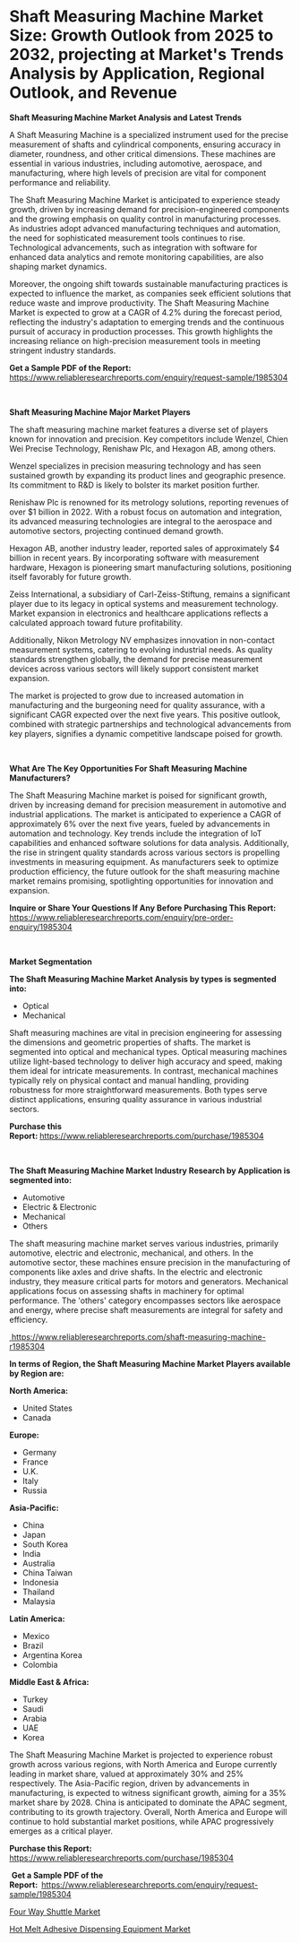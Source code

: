 <p><h1>Shaft Measuring Machine Market Size: Growth Outlook from 2025 to 2032, projecting at Market's Trends Analysis by Application, Regional Outlook, and Revenue</h1></p><p><strong>Shaft Measuring Machine Market Analysis and Latest Trends</strong></p>
<p><p>A Shaft Measuring Machine is a specialized instrument used for the precise measurement of shafts and cylindrical components, ensuring accuracy in diameter, roundness, and other critical dimensions. These machines are essential in various industries, including automotive, aerospace, and manufacturing, where high levels of precision are vital for component performance and reliability.</p><p>The Shaft Measuring Machine Market is anticipated to experience steady growth, driven by increasing demand for precision-engineered components and the growing emphasis on quality control in manufacturing processes. As industries adopt advanced manufacturing techniques and automation, the need for sophisticated measurement tools continues to rise. Technological advancements, such as integration with software for enhanced data analytics and remote monitoring capabilities, are also shaping market dynamics.</p><p>Moreover, the ongoing shift towards sustainable manufacturing practices is expected to influence the market, as companies seek efficient solutions that reduce waste and improve productivity. The Shaft Measuring Machine Market is expected to grow at a CAGR of 4.2% during the forecast period, reflecting the industry's adaptation to emerging trends and the continuous pursuit of accuracy in production processes. This growth highlights the increasing reliance on high-precision measurement tools in meeting stringent industry standards.</p></p>
<p><strong>Get a Sample PDF of the Report:&nbsp;</strong> <a href="https://www.reliableresearchreports.com/enquiry/request-sample/1985304?utm_campaign=16&utm_medium=2&utm_source=Github&utm_content=ia&utm_term=10042025&utm_id=shaft-measuring-machine">https://www.reliableresearchreports.com/enquiry/request-sample/1985304</a></p>
<p>&nbsp;</p>
<p><strong>Shaft Measuring Machine Major Market Players</strong></p>
<p><p>The shaft measuring machine market features a diverse set of players known for innovation and precision. Key competitors include Wenzel, Chien Wei Precise Technology, Renishaw Plc, and Hexagon AB, among others.</p><p>Wenzel specializes in precision measuring technology and has seen sustained growth by expanding its product lines and geographic presence. Its commitment to R&D is likely to bolster its market position further.</p><p>Renishaw Plc is renowned for its metrology solutions, reporting revenues of over $1 billion in 2022. With a robust focus on automation and integration, its advanced measuring technologies are integral to the aerospace and automotive sectors, projecting continued demand growth.</p><p>Hexagon AB, another industry leader, reported sales of approximately $4 billion in recent years. By incorporating software with measurement hardware, Hexagon is pioneering smart manufacturing solutions, positioning itself favorably for future growth.</p><p>Zeiss International, a subsidiary of Carl-Zeiss-Stiftung, remains a significant player due to its legacy in optical systems and measurement technology. Market expansion in electronics and healthcare applications reflects a calculated approach toward future profitability.</p><p>Additionally, Nikon Metrology NV emphasizes innovation in non-contact measurement systems, catering to evolving industrial needs. As quality standards strengthen globally, the demand for precise measurement devices across various sectors will likely support consistent market expansion.</p><p>The market is projected to grow due to increased automation in manufacturing and the burgeoning need for quality assurance, with a significant CAGR expected over the next five years. This positive outlook, combined with strategic partnerships and technological advancements from key players, signifies a dynamic competitive landscape poised for growth.</p></p>
<p>&nbsp;</p>
<p><strong>What Are The Key Opportunities For Shaft Measuring Machine Manufacturers?</strong></p>
<p><p>The Shaft Measuring Machine market is poised for significant growth, driven by increasing demand for precision measurement in automotive and industrial applications. The market is anticipated to experience a CAGR of approximately 6% over the next five years, fueled by advancements in automation and technology. Key trends include the integration of IoT capabilities and enhanced software solutions for data analysis. Additionally, the rise in stringent quality standards across various sectors is propelling investments in measuring equipment. As manufacturers seek to optimize production efficiency, the future outlook for the shaft measuring machine market remains promising, spotlighting opportunities for innovation and expansion.</p></p>
<p><strong>Inquire or Share Your Questions If Any Before Purchasing This Report:</strong> <a href="https://www.reliableresearchreports.com/enquiry/pre-order-enquiry/1985304?utm_campaign=16&utm_medium=2&utm_source=Github&utm_content=ia&utm_term=10042025&utm_id=shaft-measuring-machine">https://www.reliableresearchreports.com/enquiry/pre-order-enquiry/1985304</a></p>
<p>&nbsp;</p>
<p><strong>Market Segmentation</strong></p>
<p><strong>The Shaft Measuring Machine Market Analysis by types is segmented into:</strong></p>
<p><ul><li>Optical</li><li>Mechanical</li></ul></p>
<p><p>Shaft measuring machines are vital in precision engineering for assessing the dimensions and geometric properties of shafts. The market is segmented into optical and mechanical types. Optical measuring machines utilize light-based technology to deliver high accuracy and speed, making them ideal for intricate measurements. In contrast, mechanical machines typically rely on physical contact and manual handling, providing robustness for more straightforward measurements. Both types serve distinct applications, ensuring quality assurance in various industrial sectors.</p></p>
<p><strong>Purchase this Report:&nbsp;</strong><a href="https://www.reliableresearchreports.com/purchase/1985304?utm_campaign=16&utm_medium=2&utm_source=Github&utm_content=ia&utm_term=10042025&utm_id=shaft-measuring-machine">https://www.reliableresearchreports.com/purchase/1985304</a></p>
<p>&nbsp;</p>
<p><strong>The Shaft Measuring Machine Market Industry Research by Application is segmented into:</strong></p>
<p><ul><li>Automotive</li><li>Electric & Electronic</li><li>Mechanical</li><li>Others</li></ul></p>
<p><p>The shaft measuring machine market serves various industries, primarily automotive, electric and electronic, mechanical, and others. In the automotive sector, these machines ensure precision in the manufacturing of components like axles and drive shafts. In the electric and electronic industry, they measure critical parts for motors and generators. Mechanical applications focus on assessing shafts in machinery for optimal performance. The 'others' category encompasses sectors like aerospace and energy, where precise shaft measurements are integral for safety and efficiency.</p></p>
<p><a href="https://www.reliableresearchreports.com/shaft-measuring-machine-r1985304?utm_campaign=16&utm_medium=2&utm_source=Github&utm_content=ia&utm_term=10042025&utm_id=shaft-measuring-machine">&nbsp;https://www.reliableresearchreports.com/shaft-measuring-machine-r1985304</a></p>
<p><strong>In terms of Region, the Shaft Measuring Machine Market Players available by Region are:</strong></p>
<p>
    <p> <strong> North America: </strong>
        <ul>
            <li>United States</li>
            <li>Canada</li>
        </ul>
        </p> 
    <p> <strong> Europe: </strong>
        <ul>
            <li>Germany</li>
            <li>France</li>
            <li>U.K.</li>
            <li>Italy</li>
            <li>Russia</li>
        </ul>
        </p> 
    <p> <strong> Asia-Pacific: </strong>
        <ul>
            <li>China</li>
            <li>Japan</li>
            <li>South Korea</li>
            <li>India</li>
            <li>Australia</li>
            <li>China Taiwan</li>
            <li>Indonesia</li>
            <li>Thailand</li>
            <li>Malaysia</li>
        </ul>
        </p> 
    <p> <strong> Latin America: </strong>
        <ul>
            <li>Mexico</li>
            <li>Brazil</li>
            <li>Argentina Korea</li>
            <li>Colombia</li>
        </ul>
        </p> 
    <p> <strong> Middle East & Africa: </strong>
        <ul>
            <li>Turkey</li>
            <li>Saudi</li>
            <li>Arabia</li>
            <li>UAE</li>
            <li>Korea</li>
        </ul>
    </p>
    </p>
<p><p>The Shaft Measuring Machine Market is projected to experience robust growth across various regions, with North America and Europe currently leading in market share, valued at approximately 30% and 25% respectively. The Asia-Pacific region, driven by advancements in manufacturing, is expected to witness significant growth, aiming for a 35% market share by 2028. China is anticipated to dominate the APAC segment, contributing to its growth trajectory. Overall, North America and Europe will continue to hold substantial market positions, while APAC progressively emerges as a critical player.</p></p>
<p><strong>Purchase this Report: </strong><a href="https://www.reliableresearchreports.com/purchase/1985304?utm_campaign=16&utm_medium=2&utm_source=Github&utm_content=ia&utm_term=10042025&utm_id=shaft-measuring-machine">https://www.reliableresearchreports.com/purchase/1985304</a></p>
<p>&nbsp;<strong>Get a Sample PDF of the Report:&nbsp;&nbsp;</strong><a href="https://www.reliableresearchreports.com/enquiry/request-sample/1985304?utm_campaign=16&utm_medium=2&utm_source=Github&utm_content=ia&utm_term=10042025&utm_id=shaft-measuring-machine">https://www.reliableresearchreports.com/enquiry/request-sample/1985304</a></p>
<p><strong></strong></p>
<p><p><a href="https://github.com/dushornerfe/Market-Research-Report-List-1/blob/main/four-way-shuttle-market.md?utm_campaign=16&utm_medium=2&utm_source=Github&utm_content=ia&utm_term=10042025&utm_id=shaft-measuring-machine">Four Way Shuttle Market</a></p><p><a href="https://github.com/sapsaidamary/Market-Research-Report-List-1/blob/main/hot-melt-adhesive-dispensing-equipment-market.md?utm_campaign=16&utm_medium=2&utm_source=Github&utm_content=ia&utm_term=10042025&utm_id=shaft-measuring-machine">Hot Melt Adhesive Dispensing Equipment Market</a></p></p>